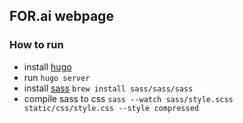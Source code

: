 ## FOR.ai webpage

### How to run
- install [hugo](https://gohugo.io/getting-started/quick-start/)
- run `hugo server`
- install [sass](https://sass-lang.com/install) `brew install sass/sass/sass`
- compile sass to css `sass --watch sass/style.scss static/css/style.css --style compressed`

